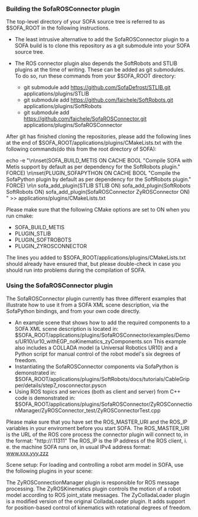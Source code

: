 ### Building the SofaROSConnector plugin

The top-level directory of your SOFA source tree is referred to as $SOFA_ROOT in the following instructions.

+ The least intrusive alternative to add the SofaROSConnector plugin to a SOFA build is to clone this repository as a git submodule into your SOFA source tree.

+ The ROS connector plugin also depends the SoftRobots and STLIB plugins at the time of writing. These can be added as git submodules. To do so, run these commands from your $SOFA_ROOT directory:
    - git submodule add https://github.com/SofaDefrost/STLIB.git applications/plugins/STLIB
    - git submodule add https://github.com/faichele/SoftRobots.git applications/plugins/SoftRobots
    - git submodule add https://github.com/faichele/SofaROSConnector.git applications/plugins/SofaROSConnector

After git has finished cloning the repositories, please add the following lines at the end of $SOFA_ROOT/applications/plugins/CMakeLists.txt with the following commands(do this from the root directory of SOFA):

echo -e "\n\nset(SOFA_BUILD_METIS ON CACHE BOOL "Compile SOFA with Metis support by default as per dependency for the SoftRobots plugin." FORCE) \n\nset(PLUGIN_SOFAPYTHON ON CACHE BOOL "Compile the SofaPython plugin by default as per dependency for the SoftRobots plugin." FORCE)
\n\n
sofa_add_plugin(STLIB STLIB ON) sofa_add_plugin(SoftRobots SoftRobots ON) sofa_add_plugin(SofaROSConnector ZyROSConnector ON) " >> applications/plugins/CMakeLists.txt


Please make sure that the following CMake options are set to ON when you run cmake: 
- SOFA_BUILD_METIS
- PLUGIN_STLIB
- PLUGIN_SOFTROBOTS
- PLUGIN_ZYROSCONNECTOR 

The lines you added to $SOFA_ROOT/applications/plugins/CMakeLists.txt should already have ensured that, but please double-check in case you should run into problems during the compilation of SOFA.

###   Using the SofaROSConnector plugin
The SofaROSConnector plugin currently has three different examples that illustrate how to use it from a SOFA XML scene description, via the SofaPython bindings, and from your own code directly.

+ An example scene that shows how to add the required components to a SOFA XML scene description is located in: 
  $SOFA_ROOT/applications/plugins/SofaROSConnector/examples/Demos/UR10/ur10_withEGP_noKinematics_zyComponents.scn
  This example also includes a COLLADA model (a Universal Robotics UR10) and a Python script for manual control of the robot model's six degrees of freedom.
+ Instantiating the SofaROSConnector components via SofaPython is demonstrated in: 
  $SOFA_ROOT/applications/plugins/SoftRobots/docs/tutorials/CableGripper/details/step7_rosconnector.pyscn
+ Using ROS topics and services (both as client and server) from C++ code is demonstrated in:
  $SOFA_ROOT/applications/plugins/SofaROSConnector/ZyROSConnectionManager/ZyROSConnector_test/ZyROSConnectorTest.cpp
  
Please make sure that you have set the ROS_MASTER_URI and the ROS_IP variables in your enviroment before you start SOFA.
The ROS_MASTER_URI is the URL of the ROS core process the connector plugin will connect to, in the format: "http://<IP or hostname>:11311"
The ROS_IP is the IP address of the ROS client, i. e. the machine SOFA runs on, in usual IPv4 address format: www.xxx.yyy.zzz

Scene setup: For loading and controlling a robot arm model in SOFA, use the following plugins in your scene:
<RequiredPlugin name="ZyROSConnectionManager"/>
<RequiredPlugin name="ZyROSKinematics"/>
<RequiredPlugin name="ZyColladaLoader"/>

The ZyROSConnectionManager plugin is responsible for ROS message processing.
The ZyROSKinematics plugin controls the motion of a robot model according to ROS joint_state messages.
The ZyColladaLoader plugin is a modified version of the original ColladaLoader plugin.
It adds support for position-based control of kinematics with rotational degrees of freedom.

